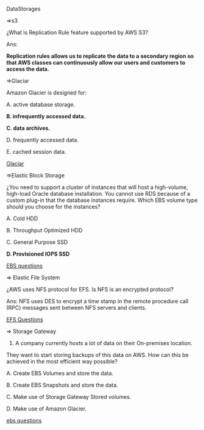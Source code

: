 DataStorages

=>s3 

¿What is Replication Rule feature supported by AWS S3?

Ans:  

**Replication rules allows us to replicate the data to a secondary region so that AWS classes can continuously allow our users  and customers to access the data.**

=>Glaciar 

Amazon Glacier is designed for: 

A. active database storage.

**B. infrequently accessed data.**

**C. data archives.**

D. frequently accessed data.

E. cached session data.

[Glaciar](https://awstrainingandcertification.s3.amazonaws.com/production/AWS_certified_solutions_architect_associate_examsample.pdf)

=>Elastic Block Storage

¿You need to support a cluster of instances that will host a high-volume, high-load Oracle database installation. You cannot use RDS because of a custom plug-in that the database instances require. Which EBS volume type should you choose for the instances?

A. Cold HDD

B. Throughput Optimized HDD

C. General Purpose SSD

**D. Provisioned IOPS SSD**

[EBS questions](https://t3chflicks.medium.com/aws-solutions-architect-quiz-2-s3-ec2-ebs-173d40515dd)

=> Elastic File System

¿AWS uses NFS protocol for EFS. Is NFS is an encrypted protocol?

Ans: NFS uses DES to encrypt a time stamp in the remote procedure call (RPC) messages sent between NFS servers and clients.

[EFS Questions](https://suleymanyildirim.org/aws/aws-certified-solutions-architect-efs-study-questions/)


=> Storage Gateway

1. A company currently hosts a lot of data on their On-premises location. 

They want to start storing backups of this data on AWS. How can this be achieved in the most efficient way possible?

A. Create EBS Volumes and store the data.

B. Create EBS Snapshots and store the data.

C. Make use of Storage Gateway Stored volumes.

D. Make use of Amazon Glacier.

[ebs questions](https://ahireharshal.com/cloud/aws-storage-gateway/)
